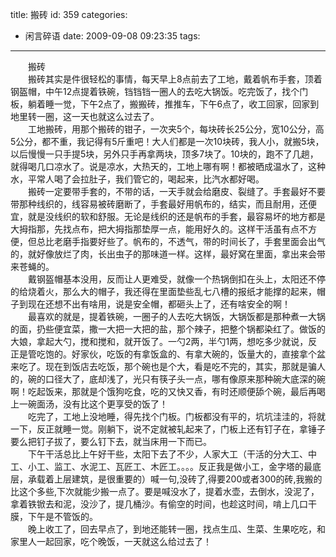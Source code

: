 title: 搬砖
id: 359
categories:
  - 闲言碎语
date: 2009-09-08 09:23:35
tags:
---

　　搬砖
</br>　　搬砖其实是件很轻松的事情，每天早上8点前去了工地，戴着帆布手套，顶着钢盔帽，中午12点提着铁碗，铛铛铛一圈人的去吃大锅饭。吃完饭了，找个门板，躺着睡一觉，下午2点了，搬搬砖，推推车，下午6点了，收工回家，回家到地里转一圈，这一天也就这么过去了。
</br>　　工地搬砖，用那个搬砖的钳子，一次夹5个，每块砖长25公分，宽10公分，高5公分，都不重，我记得有5斤重吧！大人们都是一次10块砖，我人小，就搬5块，以后慢慢一只手提5块，另外只手再拿两块，顶多7块了。10块的，跑不了几趟，就得喝几口凉水了。说是凉水，大热天的，工地上哪有啊！都被晒成温水了，这种水，平常人喝了会拉肚子，我们管它的，喝起来，比汽水都好喝。
</br>　　搬砖一定要带手套的，不带的话，一天手就会给磨皮、裂缝了。手套最好不要带那种线织的，线容易被砖磨断了，手套最好用帆布的，结实，而且耐用，还便宜，就是没线织的软和舒服。无论是线织的还是帆布的手套，最容易坏的地方都是大拇指那，先找点布，把大拇指那垫厚一点，能用好久的。这样干活虽有点不方便，但总比老磨手指要好些了。帆布的，不透气，带的时间长了，手套里面会出气的，就好像放烂了肉，长出虫子的那味道一样。这样，最好窝在里面，拿出来会带来苍蝇的。
</br>　　戴钢盔帽基本没用，反而让人更难受，就像一个热锅倒扣在头上，太阳还不停的给烧着火，那么大的帽子，我还得在里面垫些乱七八槽的报纸才能撑的起来，帽子到现在还想不出有啥用，说是安全帽，都砸头上了，还有啥安全的啊！
</br>　　最喜欢的就是，提着铁碗，一圈子的人去吃大锅饭，大锅饭都是那种煮一大锅的面，扔些便宜菜，撒一大把一大把的盐，那个辣子，把整个锅都染红了。做饭的大娘，拿起大勺，搅和搅和，就开饭了。一勺2两，半勺1两，想吃多少就说，反正是管吃饱的。好家伙，吃饭的有拿饭盒的、有拿大碗的，饭量大的，直接拿个盆来吃了。现在到饭店去吃饭，那个碗也是个大，看是吃不完的，其实，那就是骗人的，碗的口径大了，底却浅了，光只有筷子头一点，哪有像原来那种碗大底深的碗啊！吃起饭来，那就是个饿狗吃食，吃的又快又香，有时还顺便舔个碗，最后再喝上一碗面汤，没有比这个更享受的饭了！
</br>　　吃完了，工地上没地睡，得先找个门板。门板都没有平的，坑坑洼洼的，将就一下，反正就睡一觉。刚躺下，说不定就被轧起来了，门板上还有钉子在，拿锤子要么把钉子拔了，要么钉下去，就当床用一下而已。
</br>　　下午干活总比上午好干些，太阳下去了不少，人家大工（干活的分大工、中工、小工、监工、水泥工、瓦匠工、木匠工。。。。反正我是做小工，金字塔的最底层，承载着上层建筑，是很重要的）喊一句,没砖了,得要200或者300的砖,我搬的比这个多些,下次就能少搬一点了。要是喊没水了，提着水壶，去倒水，没泥了，拿着铁锨去和泥，没沙了，提几桶沙。有偷空的时间，也趁这时间，啃上几口干膜，下午是不管饭的。
</br>　　晚上收工了，回去早点了，到地还能转一圈，找点生瓜、生菜、生果吃吃，和家里人一起回家，吃个晚饭，一天就这么给过去了！
